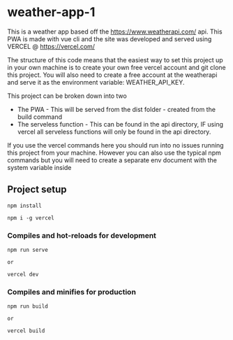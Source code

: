 # weather-app-1

This is a weather app based off the https://www.weatherapi.com/ api. This PWA is made with vue cli and the site was developed and served using VERCEL @ https://vercel.com/

The structure of this code means that the easiest way to set this project up in your own machine is to create your own free vercel account and git clone this project. You will also need to create a free account at the weatherapi and serve it as the environment variable: WEATHER_API_KEY.

This project can be broken down into two

* The PWA - This will be served from the dist folder - created from the build command
* The serveless function - This can be found in the api directory, IF using vercel all serveless functions will only be found in the api directory. 


If you use the vercel commands here you should run into no issues running this project from your machine. However you can also use the typical npm commands but you will need to create a separate env document with the system variable inside
## Project setup
```
npm install

npm i -g vercel
```

### Compiles and hot-reloads for development
```
npm run serve 

or

vercel dev
```

### Compiles and minifies for production
```
npm run build

or 

vercel build
```
